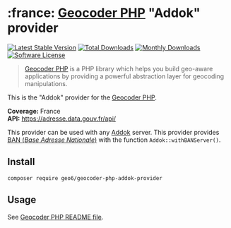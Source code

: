 # :france: [Geocoder PHP](https://github.com/geocoder-php/Geocoder) "Addok" provider

[![Latest Stable Version](https://poser.pugx.org/geo6/geocoder-php-addok-provider/v/stable)](https://packagist.org/packages/geo6/geocoder-php-addok-provider)
[![Total Downloads](https://poser.pugx.org/geo6/geocoder-php-addok-provider/downloads)](https://packagist.org/packages/geo6/geocoder-php-addok-provider)
[![Monthly Downloads](https://poser.pugx.org/geo6/geocoder-php-addok-provider/d/monthly.png)](https://packagist.org/packages/geo6/geocoder-php-addok-provider)
[![Software License](https://img.shields.io/badge/license-MIT-brightgreen.svg)](LICENSE)

> [Geocoder PHP](https://github.com/geocoder-php/Geocoder) is a PHP library which helps you build geo-aware applications by providing a powerful abstraction layer for geocoding manipulations.

This is the "Addok" provider for the [Geocoder PHP](https://github.com/geocoder-php/Geocoder).

**Coverage:** France  
**API:** <https://adresse.data.gouv.fr/api/>

This provider can be used with any [Addok](https://github.com/addok/addok) server. This provider provides [BAN (*Base Adresse Nationale*)](https://adresse.data.gouv.fr/) with the function `Addok::withBANServer()`.

## Install

    composer require geo6/geocoder-php-addok-provider

## Usage

See [Geocoder PHP README file](https://github.com/geocoder-php/Geocoder/blob/master/README.md).

